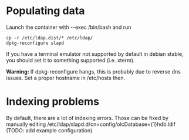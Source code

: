 Populating data
===============

Launch the container with --exec /bin/bash and run

    cp -r /etc/ldap.dist/* /etc/ldap/
    dpkg-reconfigure slapd


If you have a terminal emulator not supported by default in debian stable, you should set it to something supported (i.e. xterm).

**Warning:** If dpkg-reconfigure hangs, this is probably due to reverse dns issues. Set a proper hostname in /etc/hosts then.



Indexing problems
=================

By default, there are a lot of indexing errors. Those can be fixed by manually editing /etc/ldap/slapd.d/cn=config/olcDatabase={1}hdb.ldif (TODO: add example configuration)
